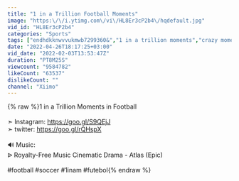 ```yaml
---
title: "1 in a Trillion Football Moments"
image: "https:\/\/i.ytimg.com\/vi\/HL8Er3cP2b4\/hqdefault.jpg"
vid_id: "HL8Er3cP2b4"
categories: "Sports"
tags: ["endhdkknwvvukmwb7299360&","1 in a trillion moments","crazy moments"]
date: "2022-04-26T18:17:25+03:00"
vid_date: "2022-02-03T13:53:47Z"
duration: "PT8M25S"
viewcount: "9584782"
likeCount: "63537"
dislikeCount: ""
channel: "Xiimo"
---
```

{% raw %}1 in a Trillion Moments in Football<br /><br />➣ Instagram: <a rel="nofollow" target="blank" href="https://goo.gl/S9QEjJ">https://goo.gl/S9QEjJ</a><br />➣ twitter: <a rel="nofollow" target="blank" href="https://goo.gl/rQHspX">https://goo.gl/rQHspX</a><br /><br />🔊 Music:<br />ᐉ Royalty-Free Music Cinematic Drama - Atlas (Epic)<br /><br />#football #soccer #1inam #futebol{% endraw %}
